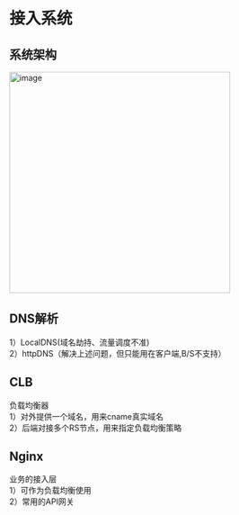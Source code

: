 # 接入系统

## 系统架构
<img width="393" alt="image" src="https://github.com/user-attachments/assets/da634751-fa44-4e15-88aa-7f07063cf195">

## DNS解析
1）LocalDNS(域名劫持、流量调度不准)  
2）httpDNS（解决上述问题，但只能用在客户端,B/S不支持）  

## CLB
负载均衡器  
1）对外提供一个域名，用来cname真实域名  
2）后端对接多个RS节点，用来指定负载均衡策略  


## Nginx
业务的接入层  
1）可作为负载均衡使用  
2）常用的API网关  
